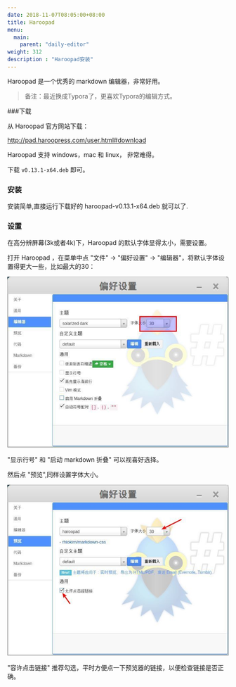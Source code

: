 ```yaml
---
date: 2018-11-07T08:05:00+08:00
title: Haroopad
menu:
  main:
    parent: "daily-editor"
weight: 312
description : "Haroopad安装"
---
```


Haroopad 是一个优秀的 markdown 编辑器，非常好用。

> 备注：最近换成Typora了，更喜欢Typora的编辑方式。

###下载

从 Haroopad 官方网站下载：

http://pad.haroopress.com/user.html#download

Haroopad 支持 windows，mac 和 linux， 非常难得。

下载 `v0.13.1-x64.deb` 即可。

### 安装

安装简单,直接运行下载好的 haroopad-v0.13.1-x64.deb 就可以了.

### 设置

在高分辨屏幕(3k或者4k)下，Haroopad 的默认字体显得太小，需要设置。

打开 Haroopad ，在菜单中点 "文件" -> "偏好设置" -> "编辑器"，将默认字体设置得更大一些，比如最大的30：

![](images/haroopad_edit.jpg)

"显示行号" 和 "启动 markdown 折叠" 可以视喜好选择。

然后点 "预览",同样设置字体大小。

![](images/haroopad_preview.jpg)

"容许点击链接" 推荐勾选，平时方便点一下预览器的链接，以便检查链接是否正确。


